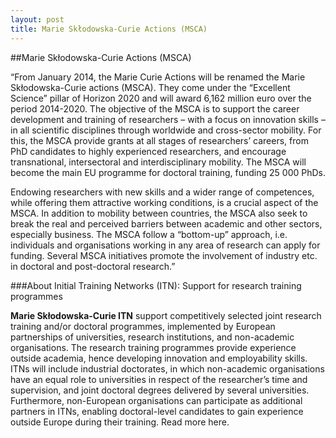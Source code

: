 ```yaml
---
layout: post
title: Marie Skłodowska-Curie Actions (MSCA)
---
```



##Marie Skłodowska-Curie Actions (MSCA)

“From January 2014, the Marie Curie Actions will be renamed the Marie Skłodowska-Curie actions (MSCA). They come under the “Excellent Science” pillar of Horizon 2020 and will award 6,162 million euro over the period 2014-2020. The objective of the MSCA is to support the career development and training of researchers – with a focus on innovation skills – in all scientific disciplines through worldwide and cross-sector mobility. For this, the MSCA provide grants at all stages of researchers’ careers, from PhD candidates to highly experienced researchers, and encourage transnational, intersectoral and interdisciplinary mobility. The MSCA will become the main EU programme for doctoral training, funding 25 000 PhDs.

Endowing researchers with new skills and a wider range of competences, while offering them attractive working conditions, is a crucial aspect of the MSCA. In addition to mobility between countries, the MSCA also seek to break the real and perceived barriers between academic and other sectors, especially business. The MSCA follow a “bottom-up” approach, i.e. individuals and organisations working in any area of research can apply for funding. Several MSCA initiatives promote the involvement of industry etc. in doctoral and post-doctoral research.”


###About Initial Training Networks (ITN): Support for research training programmes

**Marie Skłodowska-Curie ITN** support competitively selected joint research training and/or doctoral programmes, implemented by European partnerships of universities, research institutions, and non-academic organisations.
The research training programmes provide experience outside academia, hence developing innovation and employability skills. ITNs will include industrial doctorates, in which non-academic organisations have an equal role to universities in respect of the researcher’s time and supervision, and joint doctoral degrees delivered by several universities. Furthermore, non-European organisations can participate as additional partners in ITNs, enabling doctoral-level candidates to gain experience outside Europe during their training. Read more here.
